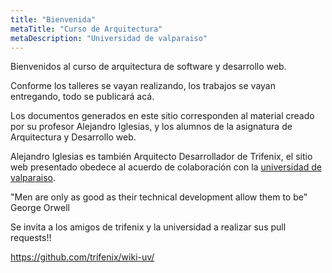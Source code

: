 ```yaml
---
title: "Bienvenida"
metaTitle: "Curso de Arquitectura"
metaDescription: "Universidad de valparaiso"
---
```


Bienvenidos al curso de arquitectura de software y desarrollo web.

Conforme los talleres se vayan realizando, los trabajos se vayan entregando, todo se publicará acá.

Los documentos generados en este sitio corresponden al material creado por su profesor Alejandro Iglesias, y los alumnos de la asignatura de Arquitectura y Desarrollo web.

Alejandro Iglesias es también Arquitecto Desarrollador de Trifenix, el sitio web presentado obedece al acuerdo de colaboración con la [universidad de valparaiso](https://transparencia.uv.cl/documentos/beneficios-y-subsidios/convenios-nacionales/2019/Rexe-02973-19.pdf).

"Men are only as good as  their technical development allow them to be"
George Orwell

Se invita a los amigos de trifenix y la universidad a realizar sus pull requests!! 

https://github.com/trifenix/wiki-uv/










